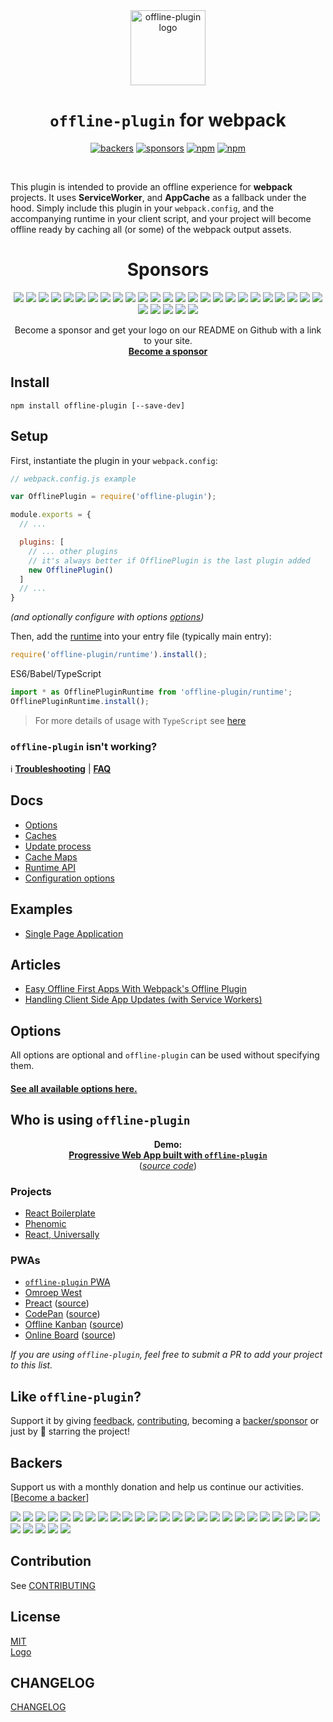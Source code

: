 ﻿<div align="center">
  <a href="https://offline-plugin.now.sh/"><img src="https://rawgit.com/NekR/offline-plugin/master/logo/logo.svg" width="120" alt="offline-plugin logo"></a>

  <h1><code>offline-plugin</code> for webpack</h1>

  <a href="#backers"><img src="https://opencollective.com/offline-plugin/backers/badge.svg" alt="backers" /></a>
  <a href="#sponsors"><img src="https://opencollective.com/offline-plugin/sponsors/badge.svg" alt="sponsors" /></a>
  <a href="https://www.npmjs.com/package/offline-plugin"><img src="https://img.shields.io/npm/v/offline-plugin.svg?maxAge=3600&v4" alt="npm"></a>
  <a href="https://www.npmjs.com/package/offline-plugin"><img src="https://img.shields.io/npm/dm/offline-plugin.svg?maxAge=3600" alt="npm"></a>
</div>
<br>

This plugin is intended to provide an offline experience for **webpack** projects. It uses **ServiceWorker**, and **AppCache** as a fallback under the hood. Simply include this plugin in your ``webpack.config``, and the accompanying runtime in your client script, and your project will become offline ready by caching all (or some) of the webpack output assets.

<div align="center">
  <h1>Sponsors</h1>
  
  <a href="https://opencollective.com/offline-plugin/sponsor/0/website" target="_blank"><img src="https://opencollective.com/offline-plugin/sponsor/0/avatar.svg"></a>
  <a href="https://opencollective.com/offline-plugin/sponsor/1/website" target="_blank"><img src="https://opencollective.com/offline-plugin/sponsor/1/avatar.svg"></a>
  <a href="https://opencollective.com/offline-plugin/sponsor/2/website" target="_blank"><img src="https://opencollective.com/offline-plugin/sponsor/2/avatar.svg"></a>
  <a href="https://opencollective.com/offline-plugin/sponsor/3/website" target="_blank"><img src="https://opencollective.com/offline-plugin/sponsor/3/avatar.svg"></a>
  <a href="https://opencollective.com/offline-plugin/sponsor/4/website" target="_blank"><img src="https://opencollective.com/offline-plugin/sponsor/4/avatar.svg"></a>
  <a href="https://opencollective.com/offline-plugin/sponsor/5/website" target="_blank"><img src="https://opencollective.com/offline-plugin/sponsor/5/avatar.svg"></a>
  <a href="https://opencollective.com/offline-plugin/sponsor/6/website" target="_blank"><img src="https://opencollective.com/offline-plugin/sponsor/6/avatar.svg"></a>
  <a href="https://opencollective.com/offline-plugin/sponsor/7/website" target="_blank"><img src="https://opencollective.com/offline-plugin/sponsor/7/avatar.svg"></a>
  <a href="https://opencollective.com/offline-plugin/sponsor/8/website" target="_blank"><img src="https://opencollective.com/offline-plugin/sponsor/8/avatar.svg"></a>
  <a href="https://opencollective.com/offline-plugin/sponsor/9/website" target="_blank"><img src="https://opencollective.com/offline-plugin/sponsor/9/avatar.svg"></a>
  <a href="https://opencollective.com/offline-plugin/sponsor/10/website" target="_blank"><img src="https://opencollective.com/offline-plugin/sponsor/10/avatar.svg"></a>
  <a href="https://opencollective.com/offline-plugin/sponsor/11/website" target="_blank"><img src="https://opencollective.com/offline-plugin/sponsor/11/avatar.svg"></a>
  <a href="https://opencollective.com/offline-plugin/sponsor/12/website" target="_blank"><img src="https://opencollective.com/offline-plugin/sponsor/12/avatar.svg"></a>
  <a href="https://opencollective.com/offline-plugin/sponsor/13/website" target="_blank"><img src="https://opencollective.com/offline-plugin/sponsor/13/avatar.svg"></a>
  <a href="https://opencollective.com/offline-plugin/sponsor/14/website" target="_blank"><img src="https://opencollective.com/offline-plugin/sponsor/14/avatar.svg"></a>
  <a href="https://opencollective.com/offline-plugin/sponsor/15/website" target="_blank"><img src="https://opencollective.com/offline-plugin/sponsor/15/avatar.svg"></a>
  <a href="https://opencollective.com/offline-plugin/sponsor/16/website" target="_blank"><img src="https://opencollective.com/offline-plugin/sponsor/16/avatar.svg"></a>
  <a href="https://opencollective.com/offline-plugin/sponsor/17/website" target="_blank"><img src="https://opencollective.com/offline-plugin/sponsor/17/avatar.svg"></a>
  <a href="https://opencollective.com/offline-plugin/sponsor/18/website" target="_blank"><img src="https://opencollective.com/offline-plugin/sponsor/18/avatar.svg"></a>
  <a href="https://opencollective.com/offline-plugin/sponsor/19/website" target="_blank"><img src="https://opencollective.com/offline-plugin/sponsor/19/avatar.svg"></a>
  <a href="https://opencollective.com/offline-plugin/sponsor/20/website" target="_blank"><img src="https://opencollective.com/offline-plugin/sponsor/20/avatar.svg"></a>
  <a href="https://opencollective.com/offline-plugin/sponsor/21/website" target="_blank"><img src="https://opencollective.com/offline-plugin/sponsor/21/avatar.svg"></a>
  <a href="https://opencollective.com/offline-plugin/sponsor/22/website" target="_blank"><img src="https://opencollective.com/offline-plugin/sponsor/22/avatar.svg"></a>
  <a href="https://opencollective.com/offline-plugin/sponsor/23/website" target="_blank"><img src="https://opencollective.com/offline-plugin/sponsor/23/avatar.svg"></a>
  <a href="https://opencollective.com/offline-plugin/sponsor/24/website" target="_blank"><img src="https://opencollective.com/offline-plugin/sponsor/24/avatar.svg"></a>
  <a href="https://opencollective.com/offline-plugin/sponsor/25/website" target="_blank"><img src="https://opencollective.com/offline-plugin/sponsor/25/avatar.svg"></a>
  <a href="https://opencollective.com/offline-plugin/sponsor/26/website" target="_blank"><img src="https://opencollective.com/offline-plugin/sponsor/26/avatar.svg"></a>
  <a href="https://opencollective.com/offline-plugin/sponsor/27/website" target="_blank"><img src="https://opencollective.com/offline-plugin/sponsor/27/avatar.svg"></a>
  <a href="https://opencollective.com/offline-plugin/sponsor/28/website" target="_blank"><img src="https://opencollective.com/offline-plugin/sponsor/28/avatar.svg"></a>
  <a href="https://opencollective.com/offline-plugin/sponsor/29/website" target="_blank"><img src="https://opencollective.com/offline-plugin/sponsor/29/avatar.svg"></a>
  
  Become a sponsor and get your logo on our README on Github with a link to your site.<br>
  <strong><a href="https://opencollective.com/offline-plugin#sponsor">Become a sponsor</a></strong>
</div>

## Install

`npm install offline-plugin [--save-dev]`

## Setup

First, instantiate the plugin in your `webpack.config`:

```js
// webpack.config.js example

var OfflinePlugin = require('offline-plugin');

module.exports = {
  // ...

  plugins: [
    // ... other plugins
    // it's always better if OfflinePlugin is the last plugin added
    new OfflinePlugin()
  ]
  // ...
}
```
_(and optionally configure with options [options](docs/options.md))_  

Then, add the [runtime](docs/runtime.md) into your entry file (typically main entry):

```js
require('offline-plugin/runtime').install();
```

ES6/Babel/TypeScript
```js
import * as OfflinePluginRuntime from 'offline-plugin/runtime';
OfflinePluginRuntime.install();
```

> For more details of usage with `TypeScript` see [here](docs/typescript.md)

### `offline-plugin` isn't working?

:information_source: **[Troubleshooting](docs/troubleshooting.md)** | **[FAQ](docs/FAQ.md)**

## Docs

* [Options](docs/options.md)
* [Caches](docs/caches.md)
* [Update process](docs/updates.md)
* [Cache Maps](docs/cache-maps.md)
* [Runtime API](docs/runtime.md)
* [Configuration options](docs/options.md)

## Examples

* [Single Page Application](docs/examples/SPA.md)

## Articles

* [Easy Offline First Apps With Webpack's Offline Plugin](https://dev.to/kayis/easy-offline-first-apps-with-webpacks-offline-plugin)
* [Handling Client Side App Updates (with Service Workers)](https://zach.codes/handling-client-side-app-updates-with-service-workers/)

## Options

All options are optional and `offline-plugin` can be used without specifying them.

#### [See all available options here.](docs/options.md)

## Who is using `offline-plugin`

<div align="center">
  <strong>Demo:<br><a href="https://offline-plugin.now.sh/"> Progressive Web App built with <code>offline-plugin</code></a></strong><br>
  <div>(<a href="https://github.com/NekR/offline-plugin-pwa"><i>source code</i></a>)</div>
</div>

### Projects

* [React Boilerplate](https://github.com/mxstbr/react-boilerplate)
* [Phenomic](https://phenomic.io)
* [React, Universally](https://github.com/ctrlplusb/react-universally)

### PWAs

* [`offline-plugin` PWA](https://offline-plugin.now.sh/)
* [Omroep West](https://m.omroepwest.nl/)
* [Preact](https://preactjs.com/) ([source](https://github.com/developit/preact-www))
* [CodePan](https://codepan.net) ([source](https://github.com/egoist/codepan))
* [Offline Kanban](https://offline-kanban.herokuapp.com) ([source](https://github.com/sarmadsangi/offline-kanban))
* [Online Board](https://onlineboard.sonnywebdesign.com/) ([source](https://github.com/andreasonny83/online-board))


_If you are using `offline-plugin`, feel free to submit a PR to add your project to this list._

## Like `offline-plugin`?

Support it by giving [feedback](https://github.com/NekR/offline-plugin/issues), [contributing](CONTIBUTING.md), becoming a [backer/sponsor](https://opencollective.com/offline-plugin) or just by 🌟 starring the project!


## Backers

Support us with a monthly donation and help us continue our activities. [[Become a backer](https://opencollective.com/offline-plugin#backer)]

<a href="https://opencollective.com/offline-plugin/backer/0/website" target="_blank"><img src="https://opencollective.com/offline-plugin/backer/0/avatar.svg"></a>
<a href="https://opencollective.com/offline-plugin/backer/1/website" target="_blank"><img src="https://opencollective.com/offline-plugin/backer/1/avatar.svg"></a>
<a href="https://opencollective.com/offline-plugin/backer/2/website" target="_blank"><img src="https://opencollective.com/offline-plugin/backer/2/avatar.svg"></a>
<a href="https://opencollective.com/offline-plugin/backer/3/website" target="_blank"><img src="https://opencollective.com/offline-plugin/backer/3/avatar.svg"></a>
<a href="https://opencollective.com/offline-plugin/backer/4/website" target="_blank"><img src="https://opencollective.com/offline-plugin/backer/4/avatar.svg"></a>
<a href="https://opencollective.com/offline-plugin/backer/5/website" target="_blank"><img src="https://opencollective.com/offline-plugin/backer/5/avatar.svg"></a>
<a href="https://opencollective.com/offline-plugin/backer/6/website" target="_blank"><img src="https://opencollective.com/offline-plugin/backer/6/avatar.svg"></a>
<a href="https://opencollective.com/offline-plugin/backer/7/website" target="_blank"><img src="https://opencollective.com/offline-plugin/backer/7/avatar.svg"></a>
<a href="https://opencollective.com/offline-plugin/backer/8/website" target="_blank"><img src="https://opencollective.com/offline-plugin/backer/8/avatar.svg"></a>
<a href="https://opencollective.com/offline-plugin/backer/9/website" target="_blank"><img src="https://opencollective.com/offline-plugin/backer/9/avatar.svg"></a>
<a href="https://opencollective.com/offline-plugin/backer/10/website" target="_blank"><img src="https://opencollective.com/offline-plugin/backer/10/avatar.svg"></a>
<a href="https://opencollective.com/offline-plugin/backer/11/website" target="_blank"><img src="https://opencollective.com/offline-plugin/backer/11/avatar.svg"></a>
<a href="https://opencollective.com/offline-plugin/backer/12/website" target="_blank"><img src="https://opencollective.com/offline-plugin/backer/12/avatar.svg"></a>
<a href="https://opencollective.com/offline-plugin/backer/13/website" target="_blank"><img src="https://opencollective.com/offline-plugin/backer/13/avatar.svg"></a>
<a href="https://opencollective.com/offline-plugin/backer/14/website" target="_blank"><img src="https://opencollective.com/offline-plugin/backer/14/avatar.svg"></a>
<a href="https://opencollective.com/offline-plugin/backer/15/website" target="_blank"><img src="https://opencollective.com/offline-plugin/backer/15/avatar.svg"></a>
<a href="https://opencollective.com/offline-plugin/backer/16/website" target="_blank"><img src="https://opencollective.com/offline-plugin/backer/16/avatar.svg"></a>
<a href="https://opencollective.com/offline-plugin/backer/17/website" target="_blank"><img src="https://opencollective.com/offline-plugin/backer/17/avatar.svg"></a>
<a href="https://opencollective.com/offline-plugin/backer/18/website" target="_blank"><img src="https://opencollective.com/offline-plugin/backer/18/avatar.svg"></a>
<a href="https://opencollective.com/offline-plugin/backer/19/website" target="_blank"><img src="https://opencollective.com/offline-plugin/backer/19/avatar.svg"></a>
<a href="https://opencollective.com/offline-plugin/backer/20/website" target="_blank"><img src="https://opencollective.com/offline-plugin/backer/20/avatar.svg"></a>
<a href="https://opencollective.com/offline-plugin/backer/21/website" target="_blank"><img src="https://opencollective.com/offline-plugin/backer/21/avatar.svg"></a>
<a href="https://opencollective.com/offline-plugin/backer/22/website" target="_blank"><img src="https://opencollective.com/offline-plugin/backer/22/avatar.svg"></a>
<a href="https://opencollective.com/offline-plugin/backer/23/website" target="_blank"><img src="https://opencollective.com/offline-plugin/backer/23/avatar.svg"></a>
<a href="https://opencollective.com/offline-plugin/backer/24/website" target="_blank"><img src="https://opencollective.com/offline-plugin/backer/24/avatar.svg"></a>
<a href="https://opencollective.com/offline-plugin/backer/25/website" target="_blank"><img src="https://opencollective.com/offline-plugin/backer/25/avatar.svg"></a>
<a href="https://opencollective.com/offline-plugin/backer/26/website" target="_blank"><img src="https://opencollective.com/offline-plugin/backer/26/avatar.svg"></a>
<a href="https://opencollective.com/offline-plugin/backer/27/website" target="_blank"><img src="https://opencollective.com/offline-plugin/backer/27/avatar.svg"></a>
<a href="https://opencollective.com/offline-plugin/backer/28/website" target="_blank"><img src="https://opencollective.com/offline-plugin/backer/28/avatar.svg"></a>
<a href="https://opencollective.com/offline-plugin/backer/29/website" target="_blank"><img src="https://opencollective.com/offline-plugin/backer/29/avatar.svg"></a>

## Contribution

See [CONTRIBUTING](CONTRIBUTING.md)

## License

[MIT](LICENSE.md)  
[Logo](logo/LICENSE.md)

## CHANGELOG

[CHANGELOG](CHANGELOG.md)
